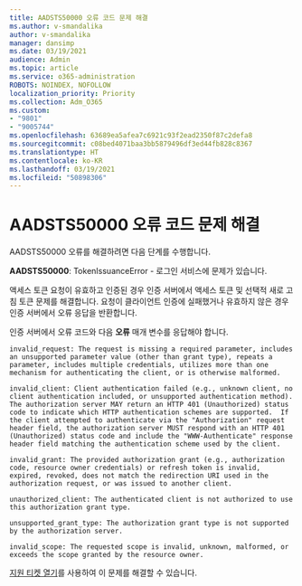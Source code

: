 ```yaml
---
title: AADSTS50000 오류 코드 문제 해결
ms.author: v-smandalika
author: v-smandalika
manager: dansimp
ms.date: 03/19/2021
audience: Admin
ms.topic: article
ms.service: o365-administration
ROBOTS: NOINDEX, NOFOLLOW
localization_priority: Priority
ms.collection: Adm_O365
ms.custom:
- "9801"
- "9005744"
ms.openlocfilehash: 63689ea5afea7c6921c93f2ead2350f87c2defa8
ms.sourcegitcommit: c08bed4071baa3bb5879496df3ed44fb828c8367
ms.translationtype: HT
ms.contentlocale: ko-KR
ms.lasthandoff: 03/19/2021
ms.locfileid: "50898306"
---
```

# <a name="troubleshoot-aadsts50000-error-code"></a>AADSTS50000 오류 코드 문제 해결

AADSTS50000 오류를 해결하려면 다음 단계를 수행합니다.

**AADSTS50000**: TokenIssuanceError - 로그인 서비스에 문제가 있습니다.

액세스 토큰 요청이 유효하고 인증된 경우 인증 서버에서 액세스 토큰 및 선택적 새로 고침 토큰 문제를 해결합니다. 요청이 클라이언트 인증에 실패했거나 유효하지 않은 경우 인증 서버에서 오류 응답을 반환합니다.

인증 서버에서 오류 코드와 다음 **오류** 매개 변수를 응답해야 합니다.

`invalid_request: The request is missing a required parameter, includes an unsupported parameter value (other than grant type), repeats a parameter, includes multiple credentials, utilizes more than one mechanism for authenticating the client, or is otherwise malformed.`

`invalid_client: Client authentication failed (e.g., unknown client, no client authentication included, or unsupported authentication method).  The authorization server MAY return an HTTP 401 (Unauthorized) status code to indicate which HTTP authentication schemes are supported.  If the client attempted to authenticate via the "Authorization" request header field, the authorization server MUST respond with an HTTP 401 (Unauthorized) status code and include the "WWW-Authenticate" response header field matching the authentication scheme used by the client.`

`invalid_grant: The provided authorization grant (e.g., authorization code, resource owner credentials) or refresh token is invalid, expired, revoked, does not match the redirection URI used in the authorization request, or was issued to another client.`

`unauthorized_client: The authenticated client is not authorized to use this authorization grant type.`

`unsupported_grant_type: The authorization grant type is not supported by the authorization server.`

`invalid_scope: The requested scope is invalid, unknown, malformed, or exceeds the scope granted by the resource owner.`

[지원 티켓 열기](https://docs.microsoft.com/azure/active-directory/fundamentals/active-directory-troubleshooting-support-howto)를 사용하여 이 문제를 해결할 수 있습니다.